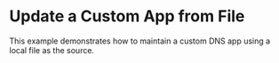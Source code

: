# Update a Custom App from File

This example demonstrates how to maintain a custom DNS app using a local file as the source.
